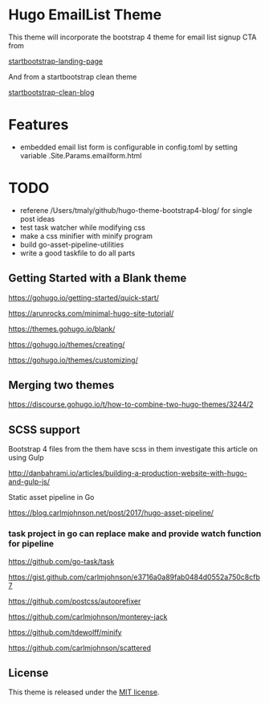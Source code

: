 # Hugo EmailList Theme

This theme will incorporate the bootstrap 4 theme for email list signup CTA from

[startbootstrap-landing-page](https://blackrockdigital.github.io/startbootstrap-landing-page/)

And from a startbootstrap clean theme

[startbootstrap-clean-blog](https://github.com/blackrockdigital/startbootstrap-clean-blog/)

# Features
* embedded email list form is configurable in config.toml by setting variable .Site.Params.emailform.html

# TODO
* referene /Users/tmaly/github/hugo-theme-bootstrap4-blog/ for single post ideas
* test task watcher while modifying css
* make a css minifier with minify program
* build go-asset-pipeline-utilities
* write a good taskfile to do all parts

## Getting Started with a Blank theme

https://gohugo.io/getting-started/quick-start/

https://arunrocks.com/minimal-hugo-site-tutorial/

https://themes.gohugo.io/blank/

https://gohugo.io/themes/creating/

https://gohugo.io/themes/customizing/

## Merging two themes

https://discourse.gohugo.io/t/how-to-combine-two-hugo-themes/3244/2



## SCSS support

Bootstrap 4 files from the them have scss in them investigate this article on using Gulp

http://danbahrami.io/articles/building-a-production-website-with-hugo-and-gulp-js/

Static asset pipeline in Go

https://blog.carlmjohnson.net/post/2017/hugo-asset-pipeline/

### task project in go can replace make and provide watch function for pipeline

https://github.com/go-task/task

https://gist.github.com/carlmjohnson/e3716a0a89fab0484d0552a750c8cfb7

https://github.com/postcss/autoprefixer

https://github.com/carlmjohnson/monterey-jack

https://github.com/tdewolff/minify

https://github.com/carlmjohnson/scattered



## License

This theme is released under the [MIT license](//github.com/tvmaly/hugo-emaillist-theme/blob/master/LICENSE.md).
